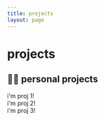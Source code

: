 ```yaml
---
title: projects
layout: page
---
```


<h1>projects</h1>

<h2>👩‍💻 personal projects</h2>
<div id="projects">
<div class="proj" proj-emoji="🗿">i'm proj 1!</div>
<div class="proj">i'm proj 2!</div>
<div class="proj">i'm proj 3!</div>
</div>
